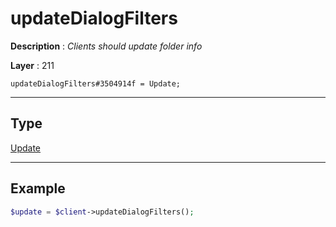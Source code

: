 # updateDialogFilters

**Description** : *Clients should update folder info*

**Layer** : 211

```tl
updateDialogFilters#3504914f = Update;
```

---

## Type

[Update](type/Update)

---

## Example

```php
$update = $client->updateDialogFilters();
```